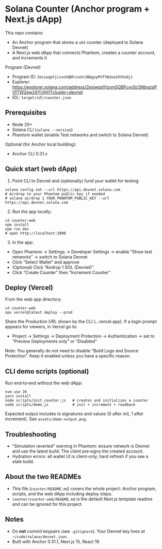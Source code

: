 # Solana Counter (Anchor program + Next.js dApp)

This repo contains:
- An Anchor program that stores a `u64` counter (deployed to Solana Devnet)
- A Next.js web dApp that connects Phantom, creates a counter account, and increments it

Program (Devnet)
- Program ID: `2esiwqpYjizvnSQBFcvo5cSNbgzpPVfTW2ew24YUiHj1`
- Explorer: https://explorer.solana.com/address/2esiwqpYjizvnSQBFcvo5cSNbgzpPVfTW2ew24YUiHj1?cluster=devnet
- IDL: `target/idl/counter.json`

## Prerequisites
- Node 20+
- Solana CLI (`solana --version`)
- Phantom wallet (enable Test networks and switch to Solana Devnet)

Optional (for Anchor local building):
- Anchor CLI 0.31.x

## Quick start (web dApp)
1) Point CLI to Devnet and (optionally) fund your wallet for testing:

```
solana config set --url https://api.devnet.solana.com
# Airdrop to your Phantom public key if needed
# solana airdrop 1 YOUR_PHANTOM_PUBLIC_KEY --url https://api.devnet.solana.com
```

2) Run the app locally:

```
cd counter-web
npm install
npm run dev
# open http://localhost:3000
```

3) In the app:
- Open Phantom → Settings → Developer Settings → enable “Show test networks” → switch to Solana Devnet
- Click “Select Wallet” and approve
- (Optional) Click “Airdrop 1 SOL (Devnet)”
- Click “Create Counter” then “Increment Counter”

## Deploy (Vercel)

From the web app directory:

```
cd counter-web
npx vercel@latest deploy --prod
```

Share the Production URL shown by the CLI (…vercel.app). If a login prompt appears for viewers, in Vercel go to:
- Project → Settings → Deployment Protection → Authentication → set to “Preview Deployments only” or “Disabled”

Note: You generally do not need to disable “Build Logs and Source Protection”. Keep it enabled unless you have a specific reason.

## CLI demo scripts (optional)

Run end‑to‑end without the web dApp:

```
nvm use 20
yarn install
node scripts/init_counter.js   # creates and initializes a counter
node scripts/demo.js           # init + increment + readback
```

Expected output includes tx signatures and values (0 after init, 1 after increment). See `assets/demo-output.png`.

## Troubleshooting
- “Simulation reverted” warning in Phantom: ensure network is Devnet and use the latest build. The client pre‑signs the created account.
- Hydration errors: all wallet UI is client‑only; hard refresh if you see a stale build.

## About the two READMEs
- This file (`counter/README.md`) covers the whole project: Anchor program, scripts, and the web dApp including deploy steps.
- `counter/counter-web/README.md` is the default Next.js template readme and can be ignored for this project.

## Notes
- Do **not** commit keypairs (see `.gitignore`). Your Devnet key lives at `~/code/solana/devnet.json`.
- Built with Anchor 0.31.1, Next.js 15, React 19.
